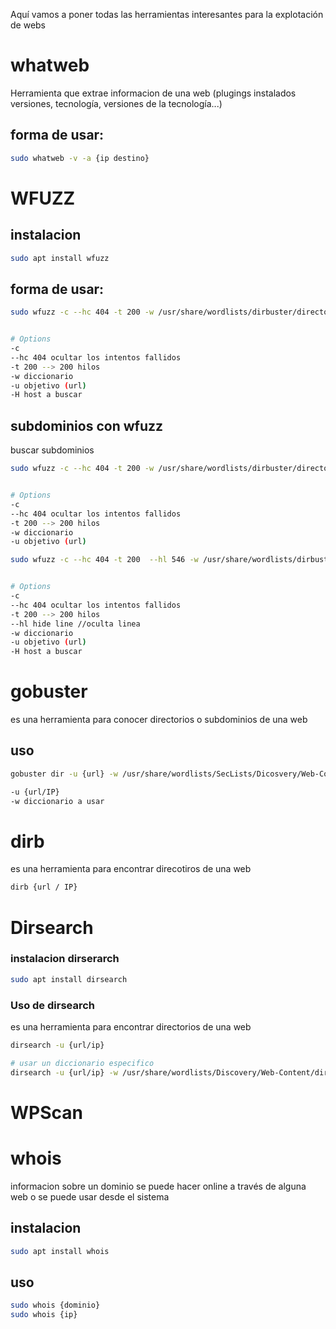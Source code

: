 Aquí vamos a poner todas las herramientas interesantes para la explotación de webs

# whatweb

Herramienta que extrae informacion de una web (plugings instalados versiones, tecnología, versiones de la tecnología...)

## forma de usar:


```sh fold:"comando whatweb para reconocimiento de webs"
sudo whatweb -v -a {ip destino}
```



# WFUZZ

## instalacion

```sh fold:"Instalacion de wfuzz"
sudo apt install wfuzz
```

## forma de usar:

```sh fold:"encontrar directorios ocultos en una web"
sudo wfuzz -c --hc 404 -t 200 -w /usr/share/wordlists/dirbuster/directory-list-low-ercase-2.3-medium.txt -u {direccionweb}/FUZZ


# Options
-c
--hc 404 ocultar los intentos fallidos
-t 200 --> 200 hilos
-w diccionario 
-u objetivo (url)
-H host a buscar
```


## subdominios con wfuzz
buscar subdominios
```sh fold:"encontrar subdominios en una web"
sudo wfuzz -c --hc 404 -t 200 -w /usr/share/wordlists/dirbuster/directory-list-low-ercase-2.3-medium.txt -u {dominioweb} -H "Host: FUZZ.{dominio}"


# Options
-c
--hc 404 ocultar los intentos fallidos
-t 200 --> 200 hilos
-w diccionario 
-u objetivo (url)

```


```sh fold:"encontrar subdominios en una web - ocultando la respuesta con 546 Lineas"
sudo wfuzz -c --hc 404 -t 200  --hl 546 -w /usr/share/wordlists/dirbuster/directory-list-low-ercase-2.3-medium.txt -u {dominioweb} -H "Host: FUZZ.{dominio}"


# Options
-c
--hc 404 ocultar los intentos fallidos
-t 200 --> 200 hilos
--hl hide line //oculta linea
-w diccionario 
-u objetivo (url)
-H host a buscar
```


# gobuster

es una herramienta para conocer directorios o subdominios de una web
## uso
```sh fold:"gobuster para encontrar directorio"
gobuster dir -u {url} -w /usr/share/wordlists/SecLists/Dicosvery/Web-Content/direcotyr-list-lowercase-2.3-medium.txt

-u {url/IP}
-w diccionario a usar
```

# dirb
es una herramienta para encontrar direcotiros de una web

```sh fold:"dirb sirbe para encontrar directorios en una web"
dirb {url / IP}

```




# Dirsearch
### instalacion dirserarch

```sh fold:"Instalacion dirsearch"
sudo apt install dirsearch

```

### Uso de dirsearch
es una herramienta para encontrar directorios de una web
```sh fold:"dirsearch"
dirsearch -u {url/ip}

# usar un diccionario especifico
dirsearch -u {url/ip} -w /usr/share/wordlists/Discovery/Web-Content/directoryu-list-lowercase-2.3-medium.txt
```




# WPScan

# whois
informacion sobre un dominio
se puede hacer online  a través de alguna web o se puede usar desde el sistema
## instalacion
```sh fold:"Instalacion de wfuzz"
sudo apt install whois
```
## uso
```sh fold:"whois dominio / Ip"
sudo whois {dominio}
sudo whois {ip}
```